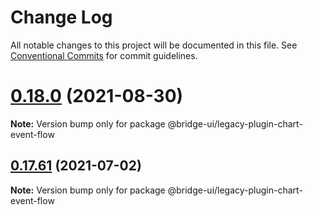 <!--
Licensed to the Apache Software Foundation (ASF) under one
or more contributor license agreements.  See the NOTICE file
distributed with this work for additional information
regarding copyright ownership.  The ASF licenses this file
to you under the Apache License, Version 2.0 (the
"License"); you may not use this file except in compliance
with the License.  You may obtain a copy of the License at

  http://www.apache.org/licenses/LICENSE-2.0

Unless required by applicable law or agreed to in writing,
software distributed under the License is distributed on an
"AS IS" BASIS, WITHOUT WARRANTIES OR CONDITIONS OF ANY
KIND, either express or implied.  See the License for the
specific language governing permissions and limitations
under the License.
-->

# Change Log

All notable changes to this project will be documented in this file.
See [Conventional Commits](https://conventionalcommits.org) for commit guidelines.

# [0.18.0](https://github.com/apache-bridge/bridge-ui/compare/v0.17.87...v0.18.0) (2021-08-30)

**Note:** Version bump only for package @bridge-ui/legacy-plugin-chart-event-flow





## [0.17.61](https://github.com/apache-bridge/bridge-ui/compare/v0.17.60...v0.17.61) (2021-07-02)

**Note:** Version bump only for package @bridge-ui/legacy-plugin-chart-event-flow
